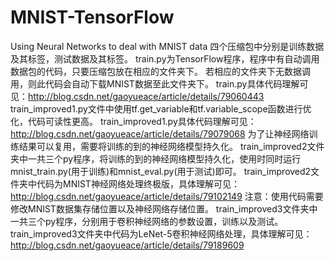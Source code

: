 # MNIST-TensorFlow
Using Neural Networks to deal with MNIST data
四个压缩包中分别是训练数据及其标签，测试数据及其标签。
train.py为TensorFlow程序，程序中有自动调用数据包的代码，只要压缩包放在相应的文件夹下。
若相应的文件夹下无数据调用，则此代码会自动下载MNIST数据至此文件夹下。
train.py具体代码理解可见：http://blog.csdn.net/gaoyueace/article/details/79060443
train_improved1.py文件中使用tf.get_variable和tf.variable_scope函数进行优化，代码可读性更高。
train_improved1.py具体代码理解可见：http://blog.csdn.net/gaoyueace/article/details/79079068
为了让神经网络训练结果可以复用，需要将训练的到的神经网络模型持久化。
train_improved2文件夹中一共三个py程序，将训练的到的神经网络模型持久化，使用时同时运行mnist_train.py(用于训练)和mnist_eval.py(用于测试)即可。
train_improved2文件夹中代码为MNIST神经网络处理终极版，具体理解可见：http://blog.csdn.net/gaoyueace/article/details/79102149
注意：使用代码需要修改MNIST数据集存储位置以及神经网络存储位置。
train_improved3文件夹中一共三个py程序，分别用于卷积神经网络的参数设置，训练以及测试。
train_improved3文件夹中代码为LeNet-5卷积神经网络处理，具体理解可见：http://blog.csdn.net/gaoyueace/article/details/79189609
